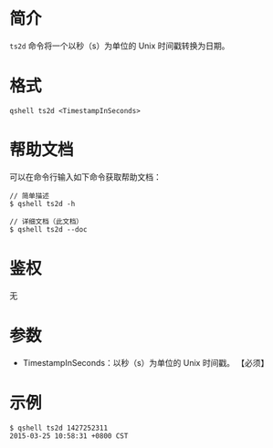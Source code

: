 # 简介
`ts2d` 命令将一个以秒（s）为单位的 Unix 时间戳转换为日期。

# 格式
```
qshell ts2d <TimestampInSeconds>
```

# 帮助文档
可以在命令行输入如下命令获取帮助文档：
```
// 简单描述
$ qshell ts2d -h 

// 详细文档（此文档）
$ qshell ts2d --doc
```

# 鉴权
无

# 参数
- TimestampInSeconds：以秒（s）为单位的 Unix 时间戳。 【必须】

# 示例
```
$ qshell ts2d 1427252311
2015-03-25 10:58:31 +0800 CST
```